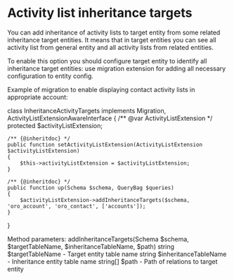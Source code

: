 Activity list inheritance targets
=================================

You can add inheritance of activity lists to target entity from some related inheritance target entities. 
It means that in target entities you can see all activity list from general entity and all activity lists
from related entities.

To enable this option you should configure target entity to identify all inheritance 
target entities: use migration extension for adding all necessary configuration to entity config.

Example of migration to enable displaying contact activity lists in appropriate account:

class InheritanceActivityTargets implements Migration, ActivityListExtensionAwareInterface
{
    /** @var ActivityListExtension */
    protected $activityListExtension;

    /** {@inheritdoc} */
    public function setActivityListExtension(ActivityListExtension $activityListExtension)
    {
        $this->activityListExtension = $activityListExtension;
    }

    /** {@inheritdoc} */
    public function up(Schema $schema, QueryBag $queries)
    {
        $activityListExtension->addInheritanceTargets($schema, 'oro_account', 'oro_contact', ['accounts']);
    }
}

Method parameters:
addInheritanceTargets(Schema $schema, $targetTableName, $inheritanceTableName, $path)
string $targetTableName - Target entity table name
string $inheritanceTableName - Inheritance entity table name
string[] $path - Path of relations to target entity
